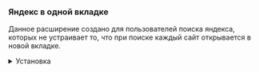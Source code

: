 <div>
  <h3>Яндекс в одной вкладке</h3>
  <p>Данное расширение создано для пользователей поиска яндекса, которых не устраивает то, что при поиске каждый сайт открывается в новой вкладке.

</div>

<details>
  <summary>Установка</summary>

  1. Открыть страницу (chrome://extensions)
  2. Включить режим разработчика (правый верхний угол)
  3. Обновить страницу
  4. Загрузить расширение<br>
  **Вариант 1:** Загрузить распакованное расширение (левый верхний угол) <br>
  **Вариант 2:** Загрузить сжатую версию (путем перетаскивания файла сжатого расширения https://github.com/valiantsin-dzerakh/yandex-one-tab/releases/download/v1.0/yandex-one-tab.v1.crx)

</details>
